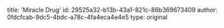 title: 'Miracle Drug'
id: 29525a32-b13b-43a1-821c-86b369673409
author: 0fdcfcab-9dc5-4bdc-a78c-4fa4eca4e4e5
type: original
